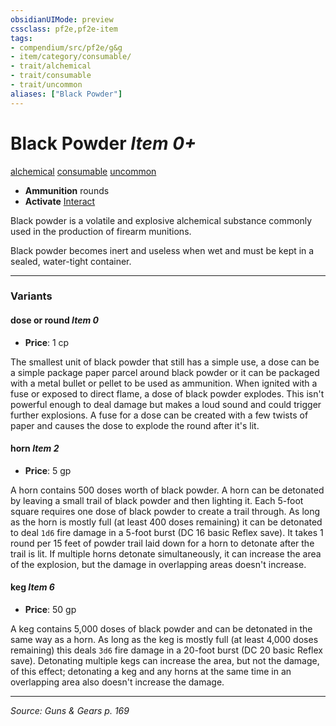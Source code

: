 ```yaml
---
obsidianUIMode: preview
cssclass: pf2e,pf2e-item
tags:
- compendium/src/pf2e/g&g
- item/category/consumable/
- trait/alchemical
- trait/consumable
- trait/uncommon
aliases: ["Black Powder"]
---
```

# Black Powder *Item 0+*  
[alchemical](rules/traits/alchemical.md "Alchemical Item Trait")  [consumable](rules/traits/consumable.md "Consumable Item Trait")  [uncommon](rules/traits/uncommon.md "Uncommon Rarity Trait")  

- **Ammunition** rounds
- **Activate** [Interact](rules/actions/interact.md)

Black powder is a volatile and explosive alchemical substance commonly used in the production of firearm munitions.

Black powder becomes inert and useless when wet and must be kept in a sealed, water-tight container.

---

### Variants

#### dose or round *Item 0*

- **Price**: 1 cp

The smallest unit of black powder that still has a simple use, a dose can be a simple package paper parcel around black powder or it can be packaged with a metal bullet or pellet to be used as ammunition. When ignited with a fuse or exposed to direct flame, a dose of black powder explodes. This isn't powerful enough to deal damage but makes a loud sound and could trigger further explosions. A fuse for a dose can be created with a few twists of paper and causes the dose to explode the round after it's lit.

#### horn *Item 2*

- **Price**: 5 gp

A horn contains 500 doses worth of black powder. A horn can be detonated by leaving a small trail of black powder and then lighting it. Each 5-foot square requires one dose of black powder to create a trail through. As long as the horn is mostly full (at least 400 doses remaining) it can be detonated to deal `1d6` fire damage in a 5-foot burst (DC 16 basic Reflex save). It takes 1 round per 15 feet of powder trail laid down for a horn to detonate after the trail is lit. If multiple horns detonate simultaneously, it can increase the area of the explosion, but the damage in overlapping areas doesn't increase.

#### keg *Item 6*

- **Price**: 50 gp

A keg contains 5,000 doses of black powder and can be detonated in the same way as a horn. As long as the keg is mostly full (at least 4,000 doses remaining) this deals `3d6` fire damage in a 20-foot burst (DC 20 basic Reflex save). Detonating multiple kegs can increase the area, but not the damage, of this effect; detonating a keg and any horns at the same time in an overlapping area also doesn't increase the damage.

---
*Source: Guns & Gears p. 169*